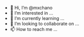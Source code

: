 - 👋 Hi, I’m @mxchano
- 👀 I’m interested in ...
- 🌱 I’m currently learning ...
- 💞️ I’m looking to collaborate on ...
- 📫 How to reach me ...

<!---
mxchano/mxchano is a ✨ special ✨ repository because its `README.md` (this file) appears on your GitHub profile.
You can click the Preview link to take a look at your changes.
--->
